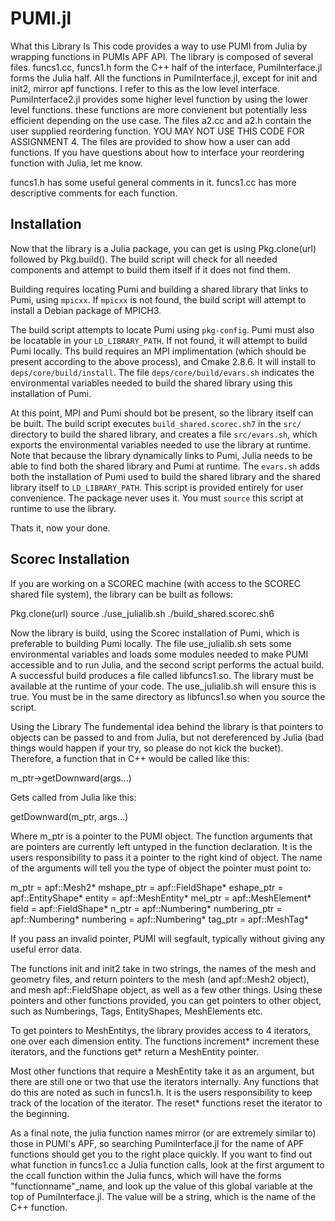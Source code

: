 # PUMI.jl


What this Library Is
This code provides a way to use PUMI from Julia by wrapping functions in PUMIs APF API.
The library is composed of several files.  funcs1.cc, funcs1.h form the C++ half of the
interface, PumiInterface.jl forms the Julia half. All the functions in PumiInterface.jl,
except for init and init2, mirror apf functions.  I refer to this as the low level interface.
  PumiInterface2.jl provides some higher level function by using the lower level functions.
these functions are more convienent but potentially less efficient depending on the use case.
The files a2.cc and a2.h contain the user supplied reordering function.  YOU MAY NOT USE THIS
CODE FOR ASSIGNMENT 4.  The files are provided to show how a user can add functions.  If you have
questions about how to interface your reordering function with Julia, let me know.

funcs1.h has some useful general comments in it.  funcs1.cc has more descriptive comments for each
function.  

## Installation
Now that the library is a Julia package, you can get is using Pkg.clone(url) followed by Pkg.build().
The build script will check for all needed components and attempt to build them itself if it does not find
them.

Building requires locating Pumi and building a shared library that links to Pumi, using `mpicxx`.  If `mpicxx` is not found,  the build script will attempt to install a Debian package of MPICH3.

The build script
attempts to locate Pumi using `pkg-config`. Pumi must also be locatable in your `LD_LIBRARY_PATH`.
If not found, it will attempt to build Pumi locally.  Ths build requires an MPI implimentation (which
 should be present according to the above process), and Cmake 2.8.6.  It will install to `deps/core/build/install`.  The file `deps/core/build/evars.sh`  indicates the environmental variables needed to build 
the shared library using this installation of Pumi.

At this point, MPI and Pumi should bot be present, so the library itself can be built.  The build 
script executes `build_shared.scorec.sh7` in the `src/` directory to build the shared library, and 
creates a file `src/evars.sh`, which exports the environmental variables needed to use the library 
at runtime.  Note that because the library dynamically links to Pumi, Julia needs to be able to find 
both the shared library and Pumi at runtime.  The `evars.sh` adds both the installation of Pumi used 
to build the shared library and the shared library itself to `LD_LIBRARY_PATH`.  This script is 
provided entirely for user convenience.  The package never uses it.  You must  `source` this script 
at runtime to use the library.  

Thats it, now your done.

## Scorec Installation
If you are working on a SCOREC machine (with access to the SCOREC shared file system), the library
can be built as follows:

Pkg.clone(url)
source ./use_julialib.sh
./build_shared.scorec.sh6

Now the library is build, using the Scorec installation of Pumi, which is preferable to building Pumi locally.  The file use_julialib.sh sets some environmental variables and loads
some modules needed to make PUMI accessible and to run Julia, and the second script performs the 
actual build.  A successful build produces a file called libfuncs1.so.  The library must be available
 at the runtime of your code.  The use_julialib.sh will ensure this is true.  You must be in the same
directory as libfuncs1.so when you source the script.


Using the Library
The fundemental idea behind the library is that pointers to objects can be passed to and from Julia,
 but not dereferenced by Julia (bad things would happen if your try, so please do not kick the bucket).
  Therefore, a function that in C++ would be called like this:

  m_ptr->getDownward(args...)

Gets called from Julia like this:

  getDownward(m_ptr, args...)

Where m_ptr is a pointer to the PUMI object.  The function arguments that are pointers are 
currently left untyped in the function declaration.  It is the users responsibility to pass
 it a pointer to the right kind of object.  The name of the arguments will tell you the type 
of object the pointer must point to:

m_ptr = apf::Mesh2*
mshape_ptr = apf::FieldShape*
eshape_ptr = apf::EntityShape*
entity = apf::MeshEntity*
mel_ptr = apf::MeshElement*
field = apf::FieldShape*
n_ptr = apf::Numbering*
numbering_ptr = apf::Numbering*
numbering = apf::Numbering*
tag_ptr = apf::MeshTag*

If you pass an invalid pointer, PUMI will segfault, typically without giving 
any useful error data.

The functions init and init2 take in two strings, the names of the mesh and geometry files,
and return pointers to the mesh (and apf::Mesh2 object), and mesh apf::FieldShape object, as
 well as a few other things.  Using these pointers and other functions provided, you can get 
pointers to other object, such as Numberings, Tags, EntityShapes, MeshElements etc.



To get pointers to MeshEntitys, the library provides access to 4 iterators, one over each dimension
 entity.  The functions increment* increment these iterators, and the functions get* return a 
 MeshEntity pointer.

Most other functions that require a MeshEntity take it as an argument, but there are still one or two
that use the iterators internally.  Any functions that do this are noted as such in funcs1.h.  It is
 the users responsibility to keep track of the location of the iterator.  The reset* functions reset the
iterator to the beginning.


As a final note, the julia function names mirror (or are extremely similar to) those in PUMI's APF, so
searching PumiInterface.jl for the name of APF functions should get you to the right place quickly. 
If you want to find out what function in funcs1.cc a Julia function calls, look at the first argument
 to the ccall function within the Julia funcs, which will have the forms "functionname"_name, and look up
 the value of this global variable at the top of PumiInterface.jl.  The value will be a string, which is
 the name of the C++ function.




